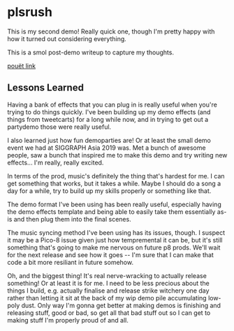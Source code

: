 # plsrush

This is my second demo! Really quick one, though I'm pretty happy with how it turned out considering everything.

This is a smol post-demo writeup to capture my thoughts.

[pouët link](https://www.pouet.net/prod.php?which=83744)

## Lessons Learned

Having a bank of effects that you can plug in is really useful when you're trying to do things quickly. I've been building up my demo effects (and things from tweetcarts) for a long while now, and in trying to get out a partydemo  those were really useful.

I also learned just how fun demoparties are! Or at least the small demo event we had at SIGGRAPH Asia 2019 was. Met a bunch of awesome people, saw a bunch that inspired me to make this demo and try writing new effects... I'm really, really excited.

In terms of the prod, music's definitely the thing that's hardest for me. I can get something that works, but it takes a while. Maybe I should do a song a day for a while, try to build up my skills properly or something like that.

The demo format I've been using has been really useful, especially having the demo effects template and being able to easily take them essentially as-is and then plug them into the final scenes.

The music syncing method I've been using has its issues, though. I suspect it may be a Pico-8 issue given just how tempremental it can be, but it's still something that's going to make me nervous on future p8 prods. We'll wait for the next release and see how it goes -- I'm sure that I can make that code a bit more resiliant in future somehow.

Oh, and the biggest thing! It's real nerve-wracking to actually release something! Or at least it is for me. I need to be less precious about the things I build, e.g. actually finalise and release strike witchery one day rather than letting it sit at the back of my wip demo pile accumulating low-poly dust. Only way I'm gonna get better at making demos is finishing and releasing stuff, good or bad, so get all that bad stuff out so I can get to making stuff I'm properly proud of and all.



